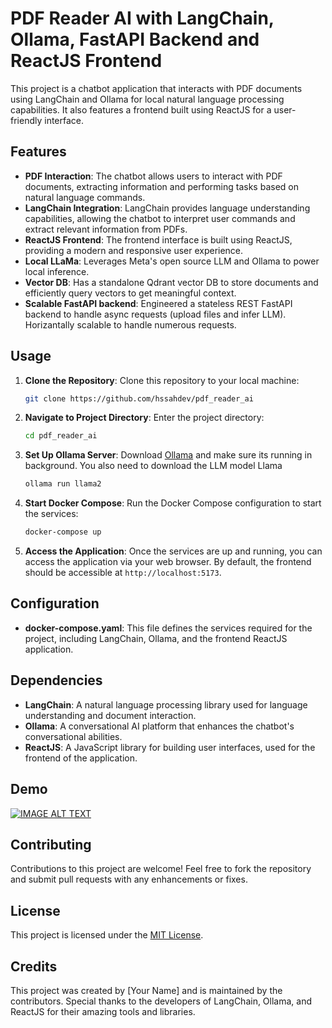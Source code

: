 # PDF Reader AI with LangChain, Ollama, FastAPI Backend and ReactJS Frontend 

This project is a chatbot application that interacts with PDF documents using LangChain and Ollama for local natural language processing capabilities. It also features a frontend built using ReactJS for a user-friendly interface.

## Features

- **PDF Interaction**: The chatbot allows users to interact with PDF documents, extracting information and performing tasks based on natural language commands.
- **LangChain Integration**: LangChain provides language understanding capabilities, allowing the chatbot to interpret user commands and extract relevant information from PDFs.
- **ReactJS Frontend**: The frontend interface is built using ReactJS, providing a modern and responsive user experience.
- **Local LLaMa**: Leverages Meta's open source LLM and Ollama to power local inference.
- **Vector DB**: Has a standalone Qdrant vector DB to store documents and efficiently query vectors to get meaningful context.
- **Scalable FastAPI backend**: Engineered a stateless REST FastAPI backend to handle async requests (upload files and infer LLM). Horizantally scalable to handle numerous requests.

## Usage

1. **Clone the Repository**: Clone this repository to your local machine:

   ```bash
   git clone https://github.com/hssahdev/pdf_reader_ai
   ```

2. **Navigate to Project Directory**: Enter the project directory:

   ```bash
   cd pdf_reader_ai
   ```

3. **Set Up Ollama Server**: Download [Ollama](https://ollama.com/download) and make sure its running in background. You also need to download the LLM model Llama

    ```bash
    ollama run llama2    
    ```


4. **Start Docker Compose**: Run the Docker Compose configuration to start the services:

   ```bash
   docker-compose up
   ```

5. **Access the Application**: Once the services are up and running, you can access the application via your web browser. By default, the frontend should be accessible at `http://localhost:5173`.

## Configuration

- **docker-compose.yaml**: This file defines the services required for the project, including LangChain, Ollama, and the frontend ReactJS application.

## Dependencies

- **LangChain**: A natural language processing library used for language understanding and document interaction.
- **Ollama**: A conversational AI platform that enhances the chatbot's conversational abilities.
- **ReactJS**: A JavaScript library for building user interfaces, used for the frontend of the application.

## Demo


[![IMAGE ALT TEXT](http://img.youtube.com/vi/aNReyESQzFE/0.jpg)](https://youtu.be/aNReyESQzFE)


## Contributing

Contributions to this project are welcome! Feel free to fork the repository and submit pull requests with any enhancements or fixes.

## License

This project is licensed under the [MIT License](LICENSE).

## Credits

This project was created by [Your Name] and is maintained by the contributors. Special thanks to the developers of LangChain, Ollama, and ReactJS for their amazing tools and libraries.

